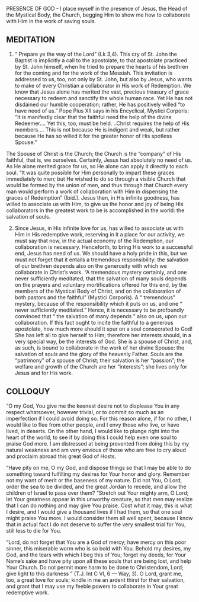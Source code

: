 PRESENCE OF GOD - I place myself in the presence of Jesus, the Head of the Mystical Body, the Church, begging Him to show me how to collaborate with Him in the work of saving souls.

## MEDITATION

1. “ Prepare ye the way of the Lord” (Lk 3,4). This cry of St. John the Baptist is implicitly a call to the apostolate, to that apostolate practiced by St. John himself, when he tried to prepare the hearts of his brethren for the coming and for the work of the Messiah. This invitation is addressed to us, too, not only by St. John, but also by Jesus, who wants to make of every Christian a collaborator in His work of Redemption. We know that Jesus alone has merited the vast, precious treasury of grace necessary to redeem and sanctify the whole human race. Yet He has not disdained our humble cooperation; rather, He has positively willed “to have need of us.” Pope Pius XII says in his Encyclical, Mystici Corporis: “It is manifestly clear that the faithful need the help of the divine Redeemer.... Yet this, too, must be held. ..Christ requires the help of His members.... This is not because He is indigent and weak, but rather because He has so willed it for the greater honor of His spotless Spouse.” 

The Spouse of Christ is the Church; the Church is the “company” of His faithful, that is, we ourselves. Certainly, Jesus had absolutely no need of us. As He alone merited grace for us, so He alone can apply it directly to each soul. “It was quite possible for Him personally to impart these graces immediately to men; but He wished to do so through a visible Church that would be formed by the union of men, and thus through that Church every man would perform a work of collaboration with Him in dispensing the graces of Redemption” (Ibid.). Jesus then, in His infinite goodness, has willed to associate us with Him, to give us the honor and joy of being His collaborators in the greatest work to be is accomplished in the world: the salvation of souls. 


2. Since Jesus, in His infinite love for us, has willed to associate us with Him in His redemptive work, reserving in it a place for our activity, we must say that now, in the actual economy of the Redemption, our collaboration is necessary. Henceforth, to bring His work to a successful end, Jesus has need of us. We should have a holy pride in this, but we must not forget that it entails a tremendous responsibility: the salvation of our brethren depends also on the generosity with which we collaborate in Christ’s work. “A tremendous mystery certainly, and one never sufficiently meditated, that the salvation of many souls depends on the prayers and voluntary mortifications offered for this end, by the members of the Mystical Body of Christ,
and on the collaboration of both pastors and the faithful” (Mystici Corporis). A “ tremendous” mystery, because of the responsibility which it puts on us, and one “ never sufficiently meditated.” Hence, it is necessary to be profoundly convinced that “ the salvation of many depends ” also on us, upon our collaboration. If this fact ought to incite the faithful to a generous apostolate, how much more should it spur on a soul consecrated to God! She has left all to give herself to Him; therefore her interests should, in a very special way, be the interests of God. She is a spouse of Christ, and, as such, is bound to collaborate in the work of her divine Spouse: the salvation of souls and the glory of the heavenly Father. Souls are the “patrimony” of a spouse of Christ; their salvation is her “passion”; the welfare and growth of the Church are her “interests”; she lives only for Jesus and for His work.

## COLLOQUY

“O my God, You give me the keenest desire not to displease You in any respect whatsoever, however trivial, or to commit so much as an imperfection if I could avoid doing so. For this reason alone, if for no other, I would like to flee from other people, and I envy those who live, or have lived, in deserts. On the other hand, I would like to plunge right into the heart of the world, to see if by doing this I could help even one soul to praise God more. I am distressed at being prevented from doing this by my natural weakness and am very envious of those who are free to cry aloud and proclaim abroad this great God of Hosts.

“Have pity on me, O my God, and dispose things so that I may be able to do something toward fulfilling my desires for Your honor and glory. Remember not my want of merit or the baseness of my nature. Did not You, O Lord, order the sea to be divided, and the great Jordan to recede, and allow the children of Israel to pass over them? “Stretch out Your mighty arm, O Lord; let Your greatness appear in this unworthy creature, so that men may realize that I can do nothing and may give You praise. Cost what it may, this is what I desire, and I would give a thousand lives if I had them, so that one soul might praise You more. I would consider them all well spent, because I know that in actual fact I do not deserve to suffer the very smallest trial for You, still less to die for You. 

“Lord, do not forget that You are a God of mercy; have mercy on this poor sinner, this miserable worm who is so bold with You. Behold my desires, my God, and the tears with which I beg this of You; forget my deeds, for Your Name’s sake and have pity upon all these souls that are being lost, and help Your Church. Do not permit more harm to be done to Christendom, Lord; give light to this darkness ” (T.J. Int C VI, 6 — Way, 3). O Lord, grant me, too, a great love for souls; kindle in me an ardent thirst for their salvation, and grant that I may use my feeble powers to collaborate in Your great redemptive work.